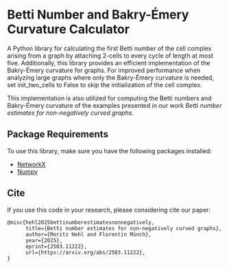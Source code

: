 # Betti Number and Bakry-Émery Curvature Calculator

A Python library for calculating the first Betti number of the cell complex arising from a graph by attaching 2-cells to every cycle of length at most five. Additionally, this library provides an efficient implementation of the Bakry-Émery curvature for graphs. For improved performance when analyzing large graphs where only the Bakry-Émery curvature is needed, set init_two_cells to False to skip the initialization of the cell complex.

This implementation is also utilized for computing the Betti numbers and Bakry-Émery curvature of the examples presented in our work *Betti number estimates for non-negatively curved graphs.*  

## Package Requirements  
To use this library, make sure you have the following packages installed:
* [NetworkX](https://networkx.org)
* [Numpy](https://numpy.org)

## Cite
If you use this code in your research, please considering cite our paper:
```
@misc{hehl2025bettinumberestimatesnonnegatively,
      title={Betti number estimates for non-negatively curved graphs}, 
      author={Moritz Hehl and Florentin Münch},
      year={2025},
      eprint={2503.11222},
      url={https://arxiv.org/abs/2503.11222}, 
}
